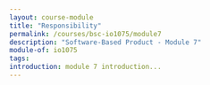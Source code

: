 ```yaml
---
layout: course-module
title: "Responsibility"
permalink: /courses/bsc-io1075/module7
description: "Software-Based Product - Module 7"
module-of: io1075
tags:
introduction: module 7 introduction...
---
```


